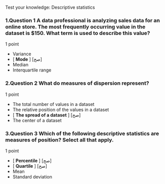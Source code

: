 Test your knowledge: Descriptive statistics








### 1.Question 1 A data professional is analyzing sales data for an online store. The most frequently occurring value in the dataset is $150. What term is used to describe this value?

1 point

* Variance
* [ **Mode** ] [صح] 
* Median 
* Interquartile range


### 2.Question 2 What do measures of dispersion represent? 

1 point

* The total number of values in a dataset 
* The relative position of the values in a dataset 
* [ **The spread of a dataset** ] [صح]
* The center of a dataset


### 3.Question 3 Which of the following descriptive statistics are measures of position? Select all that apply. 

1 point

* [ **Percentile** ] [صح]
* [ **Quartile** ] [صح] 
* Mean 
* Standard deviation 

